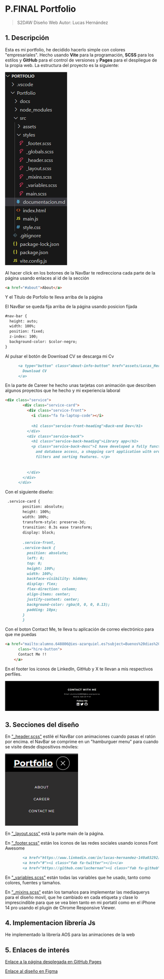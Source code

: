 # P.FINAL Portfolio

> S2DAW Diseño Web
> Autor: Lucas Hernández

## 1. Descripción

Esta es mi portfolio, he decidido hacerlo simple con colores "empresariales". Hecho usando **Vite** para la programación, **SCSS** para los estilos y **GitHub** para el control de versiones y **Pages** para el despliegue de la propia web.
La estructura del proyecto es la siguiente:

![ruta](assets/Captura%20de%20pantalla%202024-12-14%20141117.png "")




Al hacer click en los botones de la NavBar te redirecciona cada parte de la página usando enlaces al id de la sección
```markdown
<a href="#about">About</a>
```
Y el Título de Porfolio te lleva arriba de la página

El NavBar se queda fija arriba de la página usando posicion fijada


```markdown
#nav-bar {
  height: auto;
  width: 100%;
  position: fixed;
  z-index: 100;
  background-color: $color-negro;
}
```
Al pulsar el botón de Download CV se descarga mi Cv


```markdown
      <a type="button" class="about-info-button" href="assets/Lucas_Hernandez_CV.pdf" download="Lucas_Hernandez_CV">
        Download CV
      </a>
```

En la parte de Career he hecho unas tarjetas con animación que describen algunos proyectos que he hecho y mi experiencia laboral

```markdown
<div class="service">
        <div class="service-card">
          <div class="service-front">
            <i class="fa fa-laptop-code"></i>

            <h1 class="service-front-heading">Back-end Dev</h1>
          </div>
          <div class="service-back">
            <h1 class="service-back-heading">Library app</h1>
            <p class="service-back-desc">I have developed a fully functional Library application with user management
              and database access, a shopping cart application with order placement, and several applications with
              filters and sorting features. </p>


          </div>
        </div>
      </div>
```
Con el siguiente diseño:

```markdown
 .service-card {
        position: absolute;
        height: 100%;
        width: 100%;
        transform-style: preserve-3d;
        transition: 0.3s ease transform;
        display: block;

        .service-front,
        .service-back {
          position: absolute;
          left: 0;
          top: 0;
          height: 100%;
          width: 100%;
          backface-visibility: hidden;
          display: flex;
          flex-direction: column;
          align-items: center;
          justify-content: center;
          background-color: rgba(0, 0, 0, 0.13);
          padding: 10px;
        }
        }
```

Con el boton Contact Me, te lleva tu aplicación de correo electrónico para que me puedas 

```markdown
<a href="mailto:alumno.648806@ies-azarquiel.es?subject=Buenos%20dias%20Lucas&body=Este%20es%20un%20mensaje%20de%20prueba"
      class="hire-button">
      Contact Me !!
    </a>
```
En el footer los iconos de LinkedIn, GitHub y X te llevan a mis respectivos perfiles. 

![ruta](assets/Captura%20de%20pantalla%202024-12-14%20132403.png "")


## 3. Secciones del diseño


En ["_header.scss"](styles/_header.scss) estilé el NavBar con animaciones cuando pasas el ratón por encima. el NavBar se comprime en un "hamburguer menu" para cuando se visite desde dispositivos móviles:

![ruta](assets/Captura%20de%20pantalla%202024-12-14%20143147.png "")


 En ["_layout.scss"](styles/_layout.scss) está la parte main de la página.

En ["_footer.scss"](styles/_footer.scss) están los iconos de las redes sociales usando iconos Font Awesome

```markdown
        <a href="https://www.linkedin.com/in/lucas-hernandez-140a03292/"><i class="fab fa-linkedin"></i></a>
        <a href="#"><i class="fab fa-twitter"></i></a>
        <a href="https://github.com/luchernan"><i class="fab fa-github"></i></a>

 ```

 En ["_variables.scss"](styles/_variables.scss) están todas las variables que he usado, tanto como colores, fuentes y tamaños.

En ["_mixins.scss"](styles/_mixins.scss) están los tamaños para implementar las mediaquerys para el diseño movil, que he cambiado en cada etiqueta y clase lo imprescindible para que se vea bien tanto en mi portatil como en el iPhone 14 pro usando el plugin de Chrome Responsive Viewer.




## 4. Implementacion librería Js

He implementado la librería AOS para las animaciones de la web


## 5. Enlaces de interés

[Enlace a la página desplegada en GitHub Pages](https://luchernan.github.io/vite-project1/)

[Enlace al diseño en Figma](https://www.figma.com/design/cDocnmiPRzu4RgK7e3Fwhj/Untitled?node-id=0-1&t=OOTPHuWWmNrJbEB4-1)